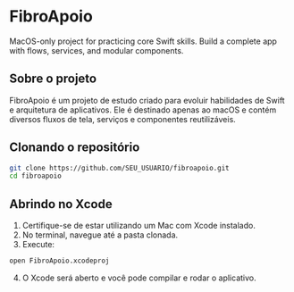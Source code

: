 # FibroApoio

MacOS-only project for practicing core Swift skills. Build a complete app with flows, services, and modular components.

## Sobre o projeto

FibroApoio é um projeto de estudo criado para evoluir habilidades de Swift e arquitetura de aplicativos. Ele é destinado apenas ao macOS e contém diversos fluxos de tela, serviços e componentes reutilizáveis.

## Clonando o repositório

```bash
git clone https://github.com/SEU_USUARIO/fibroapoio.git
cd fibroapoio
```

## Abrindo no Xcode

1. Certifique-se de estar utilizando um Mac com Xcode instalado.
2. No terminal, navegue até a pasta clonada.
3. Execute:

```bash
open FibroApoio.xcodeproj
```

4. O Xcode será aberto e você pode compilar e rodar o aplicativo.
